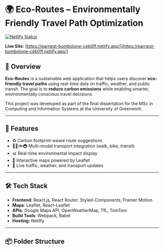 # 🌍 Eco-Routes – Environmentally Friendly Travel Path Optimization

[![Netlify Status](https://api.netlify.com/api/v1/badges/2e4a0f47-f3ea-4a42-a7d5-4ad1267b81b5/deploy-status)](https://app.netlify.com/sites/earnest-bombolone-ceb0ff/deploys)

**Live Site**: [https://earnest-bombolone-ceb0ff.netlify.app/](https://earnest-bombolone-ceb0ff.netlify.app/)

## 📌 Overview

**Eco-Routes** is a sustainable web application that helps users discover **eco-friendly travel paths** using real-time data on traffic, weather, and public transit. The goal is to **reduce carbon emissions** while enabling smarter, environmentally conscious travel decisions.

This project was developed as part of the final dissertation for the MSc in Computing and Information Systems at the University of Greenwich.

---

## 🚀 Features

- ♻️ Carbon footprint-aware route suggestions
- 🚶‍♀️🚲🚇 Multi-modal transport integration (walk, bike, transit)
- 📊 Real-time environmental impact display
- 📍 Interactive maps powered by Leaflet
- 🔄 Live traffic, weather, and transport updates

---

## 🛠️ Tech Stack

- **Frontend**: React.js, React Router, Styled-Components, Framer Motion
- **Maps**: Leaflet, React-Leaflet
- **APIs**: Google Maps API, OpenWeatherMap, TfL, TomTom
- **Build Tools**: Webpack, Babel
- **Hosting**: Netlify

---

## 📦 Folder Structure

